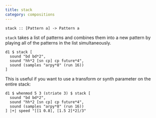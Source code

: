 ```yaml
---
title: stack
category: compositions
---
```


~~~~ {haskell}
stack :: [Pattern a] -> Pattern a
~~~~

`stack` takes a list of patterns and combines them into a new pattern by
playing all of the patterns in the list simultaneously.

~~~~ {haskell}
d1 $ stack [ 
  sound "bd bd*2", 
  sound "hh*2 [sn cp] cp future*4", 
  sound (samples "arpy*8" (run 16))
]
~~~~

This is useful if you want to use a transform or synth parameter on the entire 
stack:

~~~~ {haskell}
d1 $ whenmod 5 3 (striate 3) $ stack [ 
  sound "bd bd*2", 
  sound "hh*2 [sn cp] cp future*4", 
  sound (samples "arpy*8" (run 16))
] |+| speed "[[1 0.8], [1.5 2]*2]/3"
~~~~
